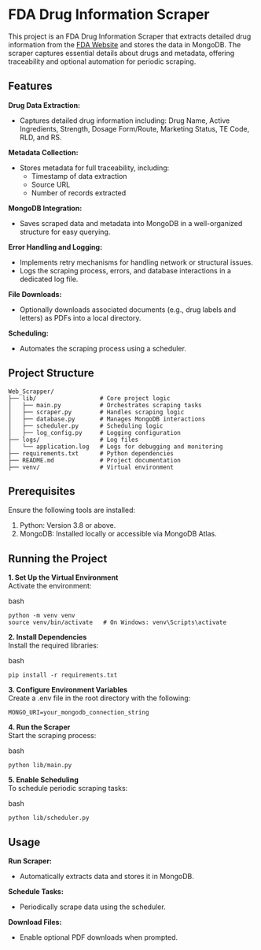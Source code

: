 # **FDA Drug Information Scraper**
This project is an FDA Drug Information Scraper that extracts detailed drug information from the [FDA Website](https://www.accessdata.fda.gov/scripts/cder/daf/index.cfm?event=overview.process&ApplNo=020892) and stores the data in MongoDB. The scraper captures essential details about drugs and metadata, offering traceability and optional automation for periodic scraping.

## **Features**

**Drug Data Extraction:**
- Captures detailed drug information including:
Drug Name, Active Ingredients, Strength, Dosage Form/Route, Marketing Status, TE Code, RLD, and RS.

**Metadata Collection:**
- Stores metadata for full traceability, including:
  - Timestamp of data extraction
  - Source URL
  - Number of records extracted

**MongoDB Integration:**
- Saves scraped data and metadata into MongoDB in a well-organized structure for easy querying.

**Error Handling and Logging:**
- Implements retry mechanisms for handling network or structural issues.
- Logs the scraping process, errors, and database interactions in a dedicated log file.

**File Downloads:**
- Optionally downloads associated documents (e.g., drug labels and letters) as PDFs into a local directory.

**Scheduling:**
- Automates the scraping process using a scheduler.

## **Project Structure**
```
Web_Scrapper/
├── lib/                  # Core project logic
│   ├── main.py           # Orchestrates scraping tasks
│   ├── scraper.py        # Handles scraping logic
│   ├── database.py       # Manages MongoDB interactions
│   ├── scheduler.py      # Scheduling logic
│   ├── log_config.py     # Logging configuration
├── logs/                 # Log files
│   └── application.log   # Logs for debugging and monitoring
├── requirements.txt      # Python dependencies
├── README.md             # Project documentation
├── venv/                 # Virtual environment
```

## **Prerequisites**
Ensure the following tools are installed:

1. Python: Version 3.8 or above.
2. MongoDB: Installed locally or accessible via MongoDB Atlas.

## **Running the Project**

**1. Set Up the Virtual Environment**<br>
Activate the environment:

bash
```
python -m venv venv
source venv/bin/activate   # On Windows: venv\Scripts\activate
```

**2. Install Dependencies**<br>
Install the required libraries:

bash
```
pip install -r requirements.txt
```

**3. Configure Environment Variables**<br>
Create a .env file in the root directory with the following:
```
MONGO_URI=your_mongodb_connection_string
```

**4. Run the Scraper**<br>
Start the scraping process:

bash
```
python lib/main.py
```

**5. Enable Scheduling**<br>
To schedule periodic scraping tasks:

bash
```
python lib/scheduler.py
```

## **Usage**

**Run Scraper:**
- Automatically extracts data and stores it in MongoDB.

**Schedule Tasks:**
- Periodically scrape data using the scheduler.

**Download Files:**
- Enable optional PDF downloads when prompted.
